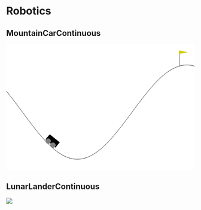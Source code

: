 # Robotics
## MountainCarContinuous
![](https://github.com/Jonayb/Robotics/blob/main/src/MountainCarContinuous-v0_2023-09-14-16-09-39.gif)

## LunarLanderContinuous
![](https://github.com/Jonayb/Robotics/blob/main/src/LunarLanderContinuous-v2_2023-11-14-17-11-32.gif)
